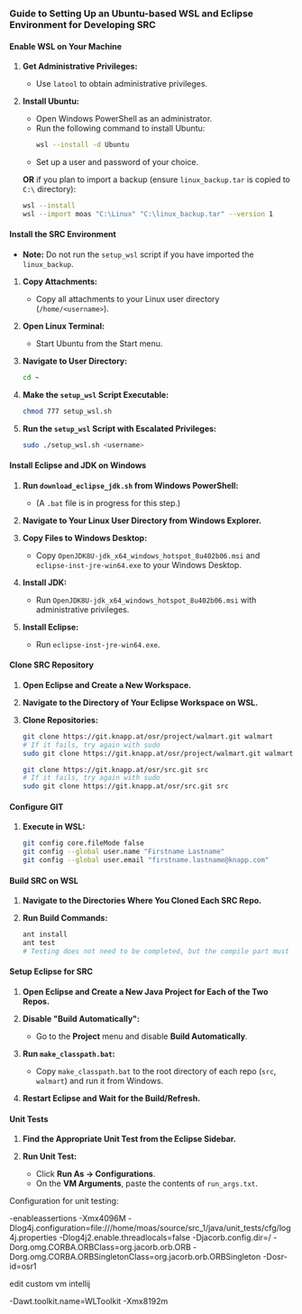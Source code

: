 ### Guide to Setting Up an Ubuntu-based WSL and Eclipse Environment for Developing SRC

#### Enable WSL on Your Machine

1. **Get Administrative Privileges:**
   - Use `latool` to obtain administrative privileges.

2. **Install Ubuntu:**
   - Open Windows PowerShell as an administrator.
   - Run the following command to install Ubuntu:
     ```bash
     wsl --install -d Ubuntu
     ```
   - Set up a user and password of your choice.

   **OR** if you plan to import a backup (ensure `linux_backup.tar` is copied to `C:\` directory):
   ```bash
   wsl --install
   wsl --import moas "C:\Linux" "C:\linux_backup.tar" --version 1
   ```

#### Install the SRC Environment

- **Note:** Do not run the `setup_wsl` script if you have imported the `linux_backup`.

1. **Copy Attachments:**
   - Copy all attachments to your Linux user directory (`/home/<username>`).

2. **Open Linux Terminal:**
   - Start Ubuntu from the Start menu.

3. **Navigate to User Directory:**
   ```bash
   cd ~
   ```

4. **Make the `setup_wsl` Script Executable:**
   ```bash
   chmod 777 setup_wsl.sh
   ```

5. **Run the `setup_wsl` Script with Escalated Privileges:**
   ```bash
   sudo ./setup_wsl.sh <username>
   ```

#### Install Eclipse and JDK on Windows

1. **Run `download_eclipse_jdk.sh` from Windows PowerShell:**
   - (A `.bat` file is in progress for this step.)

2. **Navigate to Your Linux User Directory from Windows Explorer.**

3. **Copy Files to Windows Desktop:**
   - Copy `OpenJDK8U-jdk_x64_windows_hotspot_8u402b06.msi` and `eclipse-inst-jre-win64.exe` to your Windows Desktop.

4. **Install JDK:**
   - Run `OpenJDK8U-jdk_x64_windows_hotspot_8u402b06.msi` with administrative privileges.

5. **Install Eclipse:**
   - Run `eclipse-inst-jre-win64.exe`.

#### Clone SRC Repository

1. **Open Eclipse and Create a New Workspace.**

2. **Navigate to the Directory of Your Eclipse Workspace on WSL.**

3. **Clone Repositories:**
   ```bash
   git clone https://git.knapp.at/osr/project/walmart.git walmart
   # If it fails, try again with sudo
   sudo git clone https://git.knapp.at/osr/project/walmart.git walmart

   git clone https://git.knapp.at/osr/src.git src
   # If it fails, try again with sudo
   sudo git clone https://git.knapp.at/osr/src.git src
   ```

#### Configure GIT

1. **Execute in WSL:**
   ```bash
   git config core.fileMode false
   git config --global user.name "Firstname Lastname"
   git config --global user.email "firstname.lastname@knapp.com"
   ```

#### Build SRC on WSL

1. **Navigate to the Directories Where You Cloned Each SRC Repo.**

2. **Run Build Commands:**
   ```bash
   ant install
   ant test
   # Testing does not need to be completed, but the compile part must be done.
   ```

#### Setup Eclipse for SRC

1. **Open Eclipse and Create a New Java Project for Each of the Two Repos.**

2. **Disable "Build Automatically":**
   - Go to the **Project** menu and disable **Build Automatically**.

3. **Run `make_classpath.bat`:**
   - Copy `make_classpath.bat` to the root directory of each repo (`src`, `walmart`) and run it from Windows.

4. **Restart Eclipse and Wait for the Build/Refresh.**

#### Unit Tests

1. **Find the Appropriate Unit Test from the Eclipse Sidebar.**

2. **Run Unit Test:**
   - Click **Run As -> Configurations**.
   - On the **VM Arguments**, paste the contents of `run_args.txt`.


Configuration for unit testing:

-enableassertions
-Xmx4096M
-Dlog4j.configuration=file:///home/moas/source/src_1/java/unit_tests/cfg/log4j.properties
-Dlog4j2.enable.threadlocals=false
-Djacorb.config.dir=/
-Dorg.omg.CORBA.ORBClass=org.jacorb.orb.ORB
-Dorg.omg.CORBA.ORBSingletonClass=org.jacorb.orb.ORBSingleton
-Dosr-id=osr1

edit custom vm intellij

-Dawt.toolkit.name=WLToolkit
-Xmx8192m




